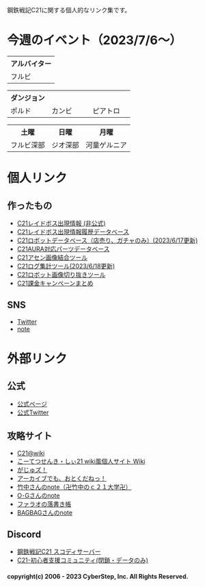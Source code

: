 鋼鉄戦記C21に関する個人的なリンク集です。

# 今週のイベント（2023/7/6～）
<table>
  <tr>
    <th>アルバイター</th>
  </tr>
  <tr>
    <td>フルビ</td>  
  </tr>
</table>
<table>
  <tr>
    <th>ダンジョン</th>
    <th>　　　　　</th>
    <th>　　　　　</th>
  </tr>
  <tr>
    <td>ポルド</td>
    <td>カンビ</td>
    <td>ピアトロ</td>
  </tr>
</table>
<table>
  <tr>
    <th>土曜</th>
    <th>日曜</th>
    <th>月曜</th>
  </tr>
  <tr>
    <td>フルビ深部</td>
    <td>ジオ深部</td>
    <td>河童ゲルニア</td>
  </tr>
</table>

# 個人リンク
## 作ったもの
- [C21レイドボス出現情報 (非公式)](https://twitter.com/c21_info)
- [C21レイドボス出現情報履歴データベース](https://airtable.com/shr0hu8EeoSKYyUxh)
- [C21ロボットデータベース（店売り、ガチャのみ）(2023/6/17更新)](https://airtable.com/shrzfyYLNHVs0ss0o)
- [C21AURA対応パーツデータベース](https://airtable.com/shromCNBmcW4S78cG)
- [C21アセン画像結合ツール](https://c21tools-ss-joint.streamlitapp.com/)
- [C21ログ集計ツール(2023/6/18更新)](https://c21tools-logcounter.streamlitapp.com/)
- [C21ロボット画像切り抜きツール](https://c21tools-roboimgtrim.streamlit.app/)
- [C21課金キャンペーンまとめ](https://c21database.notion.site/88de9510def3427585e52f74b68fee04?v=2b62a4ec13464d50b6eb0a0d64dbd3f4)

## SNS
- [Twitter](https://twitter.com/Take_at_c21)
- [note](https://note.com/take_c21)

# 外部リンク
## 公式
- [公式ページ](https://www.c21-online.jp/home)
- [公式Twitter](https://twitter.com/c21_koutetu)

## 攻略サイト
- [C21@wiki](https://w.atwiki.jp/yuyutoton/)
- [こーてつせんき・しぃ21 wiki風個人サイト Wiki](https://wikiwiki.jp/dora_c21/)
- [がじゅズ！](http://c21boost.blog.fc2.com/)
- [アーカイブでも、おとくだねっ！](https://www.scoopdane.net/)
- [竹中さんのnote（卍竹中のｃ２１大学卍）](https://note.com/takenaka_c21)
- [O･Gさんのnote](https://note.com/zerobreaker21)
- [ファラオの落書き帳](https://misery-thread.blogspot.com/)
- [BAGBAGさんのnote](https://note.com/bagbag_8ag8ag/)

## Discord
- [鋼鉄戦記C21 スコディサーバー](https://discord.com/channels/1013837996048535676/1013837996581208076)
- [C21-初心者支援コミュニティ(閉鎖・データのみ)](https://discord.com/channels/439847195496284161/439997607285358605)


#### copyright(c) 2006 - 2023 CyberStep, Inc. All Rights Reserved.
